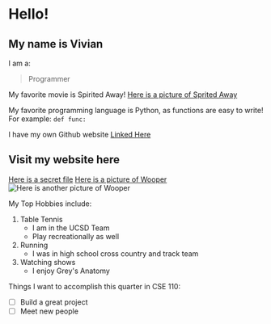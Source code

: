 # Hello!
## My name is Vivian

I am a:
> Programmer

My favorite movie is Spirited Away!
[Here is a picture of Sprited Away](images/spirited%20away1.jpg)

My favorite programming language is Python, as functions are easy to write! For example:
`def func:`

I have my own Github website [Linked Here](https://vrwu.github.io/)

## Visit my website here

[Here is a secret file](extra.md)
[Here is a picture of Wooper](images/wooper.png)
![Here is another picture of Wooper](https://www.google.com/url?sa=i&url=https%3A%2F%2Fwww.pokemon.com%2Fus%2Fpokedex%2Fwooper&psig=AOvVaw07WA8MMz3mjZ-R1ZmXaGpe&ust=1632602972211000&source=images&cd=vfe&ved=0CAsQjRxqFwoTCMjxuZO-mPMCFQAAAAAdAAAAABAD)

My Top Hobbies include:
1. Table Tennis
   - I am in the UCSD Team
   - Play recreationally as well
2. Running
   - I was in high school cross country and track team
3. Watching shows
   - I enjoy Grey's Anatomy

Things I want to accomplish this quarter in CSE 110:
- [ ] Build a great project
- [ ] Meet new people